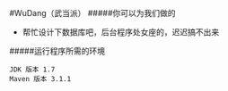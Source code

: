 #WuDang（武当派）
#####你可以为我们做的
* 帮忙设计下数据库吧，后台程序处女座的，迟迟搞不出来  

#####运行程序所需的环境

	JDK 版本 1.7  
	Maven 版本 3.1.1  


